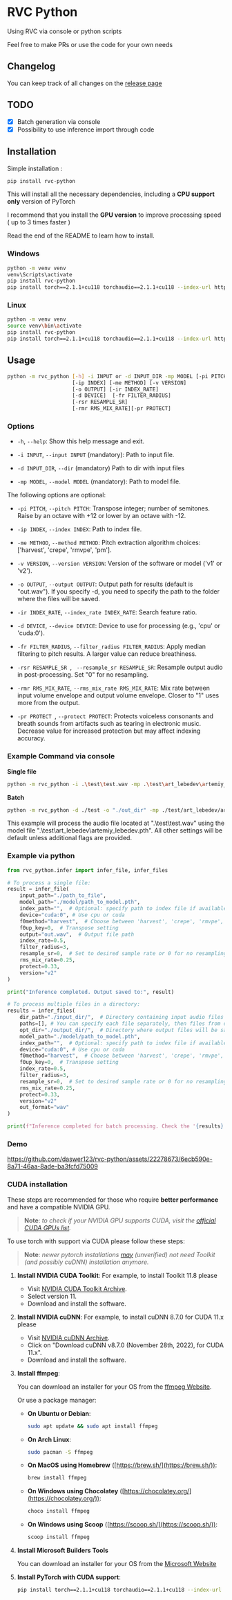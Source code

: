 # RVC Python

Using RVC via console or python scripts

Feel free to make PRs or use the code for your own needs

## Changelog

You can keep track of all changes on the [release page](https://github.com/daswer123/rvc-python/releases)

## TODO
- [x] Batch generation via console
- [x] Possibility to use inference import through code

## Installation

Simple installation :

```bash
pip install rvc-python
```

This will install all the necessary dependencies, including a **CPU support only** version of PyTorch

I recommend that you install the **GPU version** to improve processing speed ( up to 3 times faster )

Read the end of the README to learn how to install.

### Windows
```bash
python -m venv venv
venv\Scripts\activate
pip install rvc-python
pip install torch==2.1.1+cu118 torchaudio==2.1.1+cu118 --index-url https://download.pytorch.org/whl/cu118
```

### Linux
```bash
python -m venv venv
source venv\bin\activate
pip install rvc-python
pip install torch==2.1.1+cu118 torchaudio==2.1.1+cu118 --index-url https://download.pytorch.org/whl/cu118
```



## Usage

```bash
python -m rvc_python [-h] -i INPUT or -d INPUT_DIR -mp MODEL [-pi PITCH]
                     [-ip INDEX] [-me METHOD] [-v VERSION]
                     [-o OUTPUT] [-ir INDEX_RATE]
                     [-d DEVICE]  [-fr FILTER_RADIUS]
                     [-rsr RESAMPLE_SR]
                     [-rmr RMS_MIX_RATE][-pr PROTECT]
```

### Options

- `-h`, `--help`:
     Show this help message and exit.

- `-i INPUT`, `--input INPUT` (mandatory):
     Path to input file.

- `-d INPUT_DIR`, `--dir` (mandatory)
     Path to dir with input files

- `-mp MODEL`, `--model MODEL` (mandatory):
    Path to model file.

The following options are optional:

- `-pi PITCH`, `--pitch PITCH`:
     Transpose integer; number of semitones. Raise by an octave with +12 or lower by an octave with -12.

- `-ip INDEX`, `--index INDEX`:
     Path to index file.

- `-me METHOD`, `--method METHOD`:
     Pitch extraction algorithm choices: ['harvest', 'crepe', 'rmvpe', 'pm'].

- `-v VERSION`, `--version VERSION`:
     Version of the software or model ('v1' or 'v2').

- `-o OUTPUT`, `--output OUTPUT`:
     Output path for results (default is "out.wav").
     If you specify -d, you need to specify the path to the folder where the files will be saved.

- `-ir INDEX_RATE`, `--index_rate INDEX_RATE`:
   Search feature ratio.

- `-d DEVICE`, `--device DEVICE`:
   Device to use for processing (e.g., 'cpu' or 'cuda:0').

- `-fr FILTER_RADIUS`, `--filter_radius FILTER_RADIUS`:
   Apply median filtering to pitch results. A larger value can reduce breathiness.

- `-rsr RESAMPLE_SR `,  ` --resample_sr RESAMPLE_SR`:
  Resample output audio in post-processing. Set "0" for no resampling.

- `-rmr RMS_MIX_RATE`, `--rms_mix_rate RMS_MIX_RATE`:
      Mix rate between input volume envelope and output volume envelope. Closer to "1" uses more from the output.

- `-pr PROTECT `, `--protect PROTECT`:
      Protects voiceless consonants and breath sounds from artifacts such as tearing in electronic music. Decrease value for increased protection but may affect indexing accuracy.



### Example Command via console

**Single file**
```bash
python -m rvc_python -i .\test\test.wav -mp .\test\art_lebedev\artemiy_lebedev.pth
```

**Batch**
```bash
python -m rvc_python -d ./test -o "./out_dir" -mp ./test/art_lebedev/artemiy_lebedev.pth
```

This example will process the audio file located at ".\test\test.wav" using the model file ".\test\art_lebedev\artemiy_lebedev.pth". All other settings will be default unless additional flags are provided.

### Example via python

```python
from rvc_python.infer import infer_file, infer_files

# To process a single file:
result = infer_file(
    input_path="./path_to_file",
    model_path="./model/path_to_model.pth",
    index_path="",  # Optional: specify path to index file if available
    device="cuda:0", # Use cpu or cuda
    f0method="harvest",  # Choose between 'harvest', 'crepe', 'rmvpe', 'pm'
    f0up_key=0,  # Transpose setting
    output="out.wav",  # Output file path
    index_rate=0.5,
    filter_radius=3,
    resample_sr=0,  # Set to desired sample rate or 0 for no resampling.
    rms_mix_rate=0.25,
    protect=0.33,
    version="v2"
)

print("Inference completed. Output saved to:", result)

# To process multiple files in a directory:
results = infer_files(
    dir_path="./input_dir/",  # Directory containing input audio files
    paths=[], # You can specify each file separately, then files from dir_path files will not be counted
    opt_dir="./output_dir/",  # Directory where output files will be saved
    model_path="./model/path_to_model.pth",
    index_path="",  # Optional: specify path to index file if available
    device="cuda:0", # Use cpu or cuda
    f0method="harvest",  # Choose between 'harvest', 'crepe', 'rmvpe', 'pm'
    f0up_key=0,  # Transpose setting
    index_rate=0.5,
    filter_radius=3,
    resample_sr=0,  # Set to desired sample rate or 0 for no resampling.
    rms_mix_rate=0.25,
    protect=0.33,
    version="v2"
    out_format="wav"
)

print(f"Inference completed for batch processing. Check the '{results}' directory for output files.")
```


### Demo

https://github.com/daswer123/rvc-python/assets/22278673/6ecb590e-8a71-46aa-8ade-ba3fcfd75009


### CUDA installation

These steps are recommended for those who require **better performance** and have a compatible NVIDIA GPU.

> **Note**: *to check if your NVIDIA GPU supports CUDA, visit the [official CUDA GPUs list](https://developer.nvidia.com/cuda-gpus).*

To use torch with support via CUDA please follow these steps:

> **Note**: *newer pytorch installations [may](https://stackoverflow.com/a/77069523) (unverified) not need Toolkit (and possibly cuDNN) installation anymore.*

1. **Install NVIDIA CUDA Toolkit**:
    For example, to install Toolkit 11.8 please  
    - Visit [NVIDIA CUDA Toolkit Archive](https://developer.nvidia.com/cuda-11-8-0-download-archive).
    - Select version 11.
    - Download and install the software.

2. **Install NVIDIA cuDNN**:
    For example, to install cuDNN 8.7.0 for CUDA 11.x please  
    - Visit [NVIDIA cuDNN Archive](https://developer.nvidia.com/rdp/cudnn-archive).
    - Click on "Download cuDNN v8.7.0 (November 28th, 2022), for CUDA 11.x".
    - Download and install the software.

3. **Install ffmpeg**:

    You can download an installer for your OS from the [ffmpeg Website](https://ffmpeg.org/download.html).  
    
    Or use a package manager:

    - **On Ubuntu or Debian**:
        ```bash
        sudo apt update && sudo apt install ffmpeg
        ```

    - **On Arch Linux**:
        ```bash
        sudo pacman -S ffmpeg
        ```

    - **On MacOS using Homebrew** ([https://brew.sh/](https://brew.sh/)):
        ```bash
        brew install ffmpeg
        ```

    - **On Windows using Chocolatey** ([https://chocolatey.org/](https://chocolatey.org/)):
        ```bash
        choco install ffmpeg
        ```

    - **On Windows using Scoop** ([https://scoop.sh/](https://scoop.sh/)):
        ```bash
        scoop install ffmpeg
        ```    

4. **Install Microsoft Builders Tools**

     You can download an installer for your OS from the [Microsoft Website](https://aka.ms/vs/17/release/vs_BuildTools.exe)  

5. **Install PyTorch with CUDA support**:
    ```bash
    pip install torch==2.1.1+cu118 torchaudio==2.1.1+cu118 --index-url https://download.pytorch.org/whl/cu118
    ```
